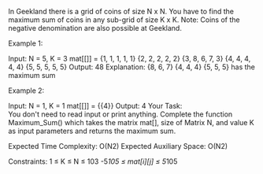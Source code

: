 In Geekland there is a grid of coins of size N x N. You have to find the maximum sum of coins in any sub-grid of size K x K.
Note: Coins of the negative denomination are also possible at Geekland.

Example 1:

Input: N = 5, K = 3 
mat[[]] = {1, 1, 1, 1, 1} 
          {2, 2, 2, 2, 2} 
          {3, 8, 6, 7, 3} 
          {4, 4, 4, 4, 4} 
          {5, 5, 5, 5, 5}
Output: 48
Explanation: {8, 6, 7}
             {4, 4, 4}
             {5, 5, 5}
has the maximum sum

Example 2:

Input: N = 1, K = 1
mat[[]] = {{4}} 
Output: 4
Your Task:  
You don't need to read input or print anything. Complete the function Maximum_Sum() which takes the matrix mat[], size of Matrix N, and value K as input parameters and returns the maximum sum.

Expected Time Complexity: O(N2)
Expected Auxiliary Space: O(N2)

Constraints:
1 ≤ K ≤ N ≤ 103
-5*105 ≤ mat[i][j] ≤ 5*105
